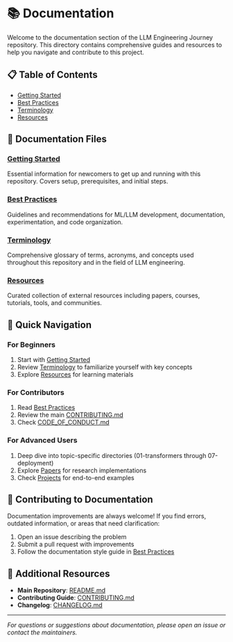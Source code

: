 # 📚 Documentation

Welcome to the documentation section of the LLM Engineering Journey repository. This directory contains comprehensive guides and resources to help you navigate and contribute to this project.

## 📋 Table of Contents

- [Getting Started](#getting-started)
- [Best Practices](#best-practices)
- [Terminology](#terminology)
- [Resources](#resources)

## 📖 Documentation Files

### [Getting Started](./getting-started.md)
Essential information for newcomers to get up and running with this repository. Covers setup, prerequisites, and initial steps.

### [Best Practices](./best-practices.md)
Guidelines and recommendations for ML/LLM development, documentation, experimentation, and code organization.

### [Terminology](./terminology.md)
Comprehensive glossary of terms, acronyms, and concepts used throughout this repository and in the field of LLM engineering.

### [Resources](./resources.md)
Curated collection of external resources including papers, courses, tutorials, tools, and communities.

## 🎯 Quick Navigation

### For Beginners
1. Start with [Getting Started](./getting-started.md)
2. Review [Terminology](./terminology.md) to familiarize yourself with key concepts
3. Explore [Resources](./resources.md) for learning materials

### For Contributors
1. Read [Best Practices](./best-practices.md)
2. Review the main [CONTRIBUTING.md](../CONTRIBUTING.md)
3. Check [CODE_OF_CONDUCT.md](../CODE_OF_CONDUCT.md)

### For Advanced Users
1. Deep dive into topic-specific directories (01-transformers through 07-deployment)
2. Explore [Papers](../papers/) for research implementations
3. Check [Projects](../projects/) for end-to-end examples

## 📝 Contributing to Documentation

Documentation improvements are always welcome! If you find errors, outdated information, or areas that need clarification:

1. Open an issue describing the problem
2. Submit a pull request with improvements
3. Follow the documentation style guide in [Best Practices](./best-practices.md)

## 🔗 Additional Resources

- **Main Repository**: [README.md](../README.md)
- **Contributing Guide**: [CONTRIBUTING.md](../CONTRIBUTING.md)
- **Changelog**: [CHANGELOG.md](../CHANGELOG.md)

---

*For questions or suggestions about documentation, please open an issue or contact the maintainers.*